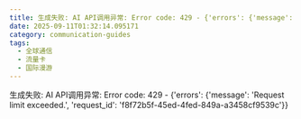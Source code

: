 ```yaml
---
title: 生成失败: AI API调用异常: Error code: 429 - {'errors': {'message': 'Request limit exceeded.', 'request_id': '86a6338d-51e5-4f6e-8657-d180d8f04e56'}}
date: 2025-09-11T01:32:14.095171
category: communication-guides
tags:
  - 全球通信
  - 流量卡
  - 国际漫游
---
```


生成失败: AI API调用异常: Error code: 429 - {'errors': {'message': 'Request limit exceeded.', 'request_id': 'f8f72b5f-45ed-4fed-849a-a3458cf9539c'}}